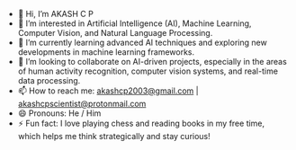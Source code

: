 - 👋 Hi, I’m AKASH C P
- 👀 I’m interested in Artificial Intelligence (AI), Machine Learning, Computer Vision, and Natural Language Processing.
- 🌱 I’m currently learning advanced AI techniques and exploring new developments in machine learning frameworks.
- 💞️ I’m looking to collaborate on AI-driven projects, especially in the areas of human activity recognition, computer vision systems, and real-time data processing.
- 📫 How to reach me: akashcp2003@gmail.com | akashcpscientist@protonmail.com
- 😄 Pronouns: He / Him
- ⚡ Fun fact: I love playing chess and reading books in my free time, which helps me think strategically and stay curious!

<!---
AKASH-C-P/AKASH-C-P is a ✨ special ✨ repository because its `README.md` (this file) appears on your GitHub profile.
You can click the Preview link to take a look at your changes.
--->
